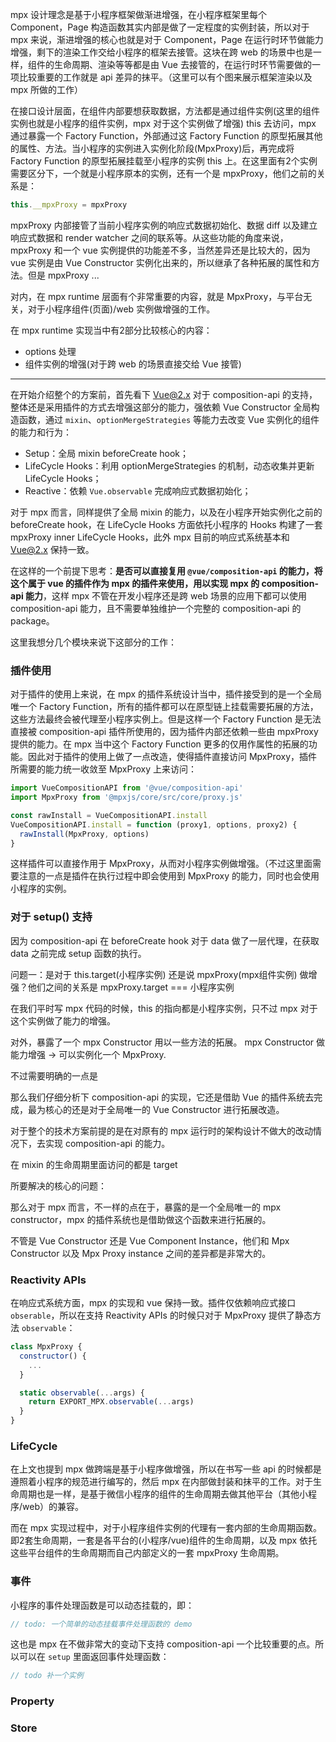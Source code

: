 mpx 设计理念是基于小程序框架做渐进增强，在小程序框架里每个 Component，Page 构造函数其实内部是做了一定程度的实例封装，所以对于 mpx 来说，渐进增强的核心也就是对于 Component，Page 在运行时环节做能力增强，剩下的渲染工作交给小程序的框架去接管。这块在跨 web 的场景中也是一样，组件的生命周期、渲染等等都是由 Vue 去接管的，在运行时环节需要做的一项比较重要的工作就是 api 差异的抹平。（这里可以有个图来展示框架渲染以及 mpx 所做的工作）

在接口设计层面，在组件内部要想获取数据，方法都是通过组件实例(这里的组件实例也就是小程序的组件实例，mpx 对于这个实例做了增强) this 去访问，mpx 通过暴露一个 Factory Function，外部通过这 Factory Function 的原型拓展其他的属性、方法。当小程序的实例进入实例化阶段(MpxProxy)后，再完成将Factory Function 的原型拓展挂载至小程序的实例 this 上。在这里面有2个实例需要区分下，一个就是小程序原本的实例，还有一个是 mpxProxy，他们之前的关系是：

```javascript
this.__mpxProxy = mpxProxy
```

mpxProxy 内部接管了当前小程序实例的响应式数据初始化、数据 diff 以及建立响应式数据和 render watcher 之间的联系等。从这些功能的角度来说，mpxProxy 和一个 vue 实例提供的功能差不多，当然差异还是比较大的，因为 vue 实例是由 Vue Constructor 实例化出来的，所以继承了各种拓展的属性和方法。但是 mpxProxy ...

对内，在 mpx runtime 层面有个非常重要的内容，就是 MpxProxy，与平台无关，对于小程序组件(页面)/web 实例做增强的工作。

在 mpx runtime 实现当中有2部分比较核心的内容：

* options 处理
* 组件实例的增强(对于跨 web 的场景直接交给 Vue 接管)

----

在开始介绍整个的方案前，首先看下 Vue@2.x 对于 composition-api 的支持，整体还是采用插件的方式去增强这部分的能力，强依赖 Vue Constructor 全局构造函数，通过 `mixin`、`optionMergeStrategies` 等能力去改变 Vue 实例化的组件的能力和行为：

* Setup：全局 mixin beforeCreate hook；
* LifeCycle Hooks：利用 optionMergeStrategies 的机制，动态收集并更新 LifeCycle Hooks；
* Reactive：依赖 `Vue.observable` 完成响应式数据初始化；

对于 mpx 而言，同样提供了全局 mixin 的能力，以及在小程序开始实例化之前的 beforeCreate hook，在 LifeCycle Hooks 方面依托小程序的 Hooks 构建了一套 mpxProxy inner LifeCycle Hooks，此外 mpx 目前的响应式系统基本和 Vue@2.x 保持一致。

在这样的一个前提下思考：**是否可以直接复用 `@vue/composition-api` 的能力，将这个属于 vue 的插件作为 mpx 的插件来使用，用以实现 mpx 的 composition-api 能力**，这样 mpx 不管在开发小程序还是跨 web 场景的应用下都可以使用 composition-api 能力，且不需要单独维护一个完整的 composition-api 的 package。

这里我想分几个模块来说下这部分的工作：

### 插件使用

对于插件的使用上来说，在 mpx 的插件系统设计当中，插件接受到的是一个全局唯一个 Factory Function，所有的插件都可以在原型链上挂载需要拓展的方法，这些方法最终会被代理至小程序实例上。但是这样一个 Factory Function 是无法直接被 composition-api 插件所使用的，因为插件内部还依赖一些由 mpxProxy 提供的能力。在 mpx 当中这个 Factory Function 更多的仅用作属性的拓展的功能。因此对于插件的使用上做了一点改造，使得插件直接访问 MpxProxy，插件所需要的能力统一收敛至 MpxProxy 上来访问：

```javascript
import VueCompositionAPI from '@vue/composition-api'
import MpxProxy from '@mpxjs/core/src/core/proxy.js'

const rawInstall = VueCompositionAPI.install
VueCompositionAPI.install = function (proxy1, options, proxy2) {
  rawInstall(MpxProxy, options)
}
```

这样插件可以直接作用于 MpxProxy，从而对小程序实例做增强。（不过这里面需要注意的一点是插件在执行过程中即会使用到 MpxProxy 的能力，同时也会使用小程序的实例。

### 对于 setup() 支持

因为 composition-api 在 beforeCreate hook 对于 data 做了一层代理，在获取 data 之前完成 setup 函数的执行。



问题一：是对于 this.target(小程序实例) 还是说 mpxProxy(mpx组件实例) 做增强？他们之间的关系是 mpxProxy.target === 小程序实例

在我们平时写 mpx 代码的时候，this 的指向都是小程序实例，只不过 mpx 对于这个实例做了能力的增强。

对外，暴露了一个 mpx Constructor 用以一些方法的拓展。 mpx Constructor 做能力增强 -> 可以实例化一个 MpxProxy.

不过需要明确的一点是

那么我们仔细分析下 composition-api 的实现，它还是借助 Vue 的插件系统去完成，最为核心的还是对于全局唯一的 Vue Constructor 进行拓展改造。

对于整个的技术方案前提的是在对原有的 mpx 运行时的架构设计不做大的改动情况下，去实现 composition-api 的能力。

在 mixin 的生命周期里面访问的都是 target

所要解决的核心的问题：

那么对于 mpx 而言，不一样的点在于，暴露的是一个全局唯一的 mpx constructor，mpx 的插件系统也是借助做这个函数来进行拓展的。

不管是 Vue Constructor 还是 Vue Component Instance，他们和 Mpx Constructor 以及 Mpx Proxy instance 之间的差异都是非常大的。

### Reactivity APIs

在响应式系统方面，mpx 的实现和 vue 保持一致。插件仅依赖响应式接口 `obserable`，所以在支持 Reactivity APIs 的时候只对于 MpxProxy 提供了静态方法 `observable`：

```javascript
class MpxProxy {
  constructor() {
    ...
  }

  static observable(...args) {
    return EXPORT_MPX.observable(...args)
  }
}
```

### LifeCycle

在上文也提到 mpx 做跨端是基于小程序做增强，所以在书写一些 api 的时候都是遵照着小程序的规范进行编写的，然后 mpx 在内部做封装和抹平的工作。对于生命周期也是一样，是基于微信小程序的组件的生命周期去做其他平台（其他小程序/web）的兼容。

而在 mpx 实现过程中，对于小程序组件实例的代理有一套内部的生命周期函数。即2套生命周期，一套是各平台的(小程序/vue)组件的生命周期，以及 mpx 依托这些平台组件的生命周期而自己内部定义的一套 mpxProxy 生命周期。

### 事件

小程序的事件处理函数是可以动态挂载的，即：

```javascript
// todo: 一个简单的动态挂载事件处理函数的 demo
```

这也是 mpx 在不做非常大的变动下支持 composition-api 一个比较重要的点。所以可以在 `setup` 里面返回事件处理函数：

```javascript
// todo 补一个实例
```

### Property

### Store